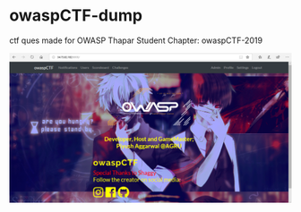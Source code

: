 # owaspCTF-dump
ctf ques made for OWASP Thapar Student Chapter: owaspCTF-2019

<img src="img/owaspCTF.png"   alt="frontpage" />
